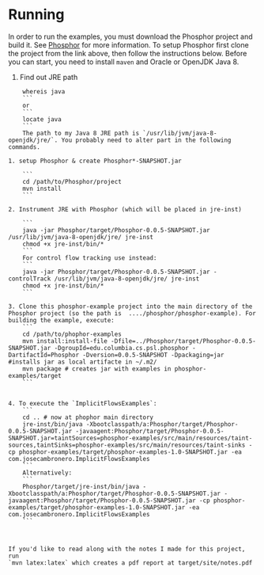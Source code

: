 
# Running
In order to run the examples, you must download the Phosphor project and build it.
See [Phosphor](https://github.com/gmu-swe/phosphor) for more information. 
To setup Phosphor first clone the project from the link above, then follow the instructions below. 
Before you can start, you need to install `maven` and Oracle or OpenJDK Java 8. 

1. Find out JRE path
```
    whereis java
    ```
    or 
    ```
    locate java
    ```
    The path to my Java 8 JRE path is `/usr/lib/jvm/java-8-openjdk/jre/`. You probably need to alter part in the following commands.

1. setup Phosphor & create Phosphor*-SNAPSHOT.jar

    ```
    cd /path/to/Phosphor/project
    mvn install 
    ```

2. Instrument JRE with Phosphor (which will be placed in jre-inst)

    ```
    java -jar Phosphor/target/Phosphor-0.0.5-SNAPSHOT.jar /usr/lib/jvm/java-8-openjdk/jre/ jre-inst
    chmod +x jre-inst/bin/*
    ```       
    For control flow tracking use instead:
    ```       
    java -jar Phosphor/target/Phosphor-0.0.5-SNAPSHOT.jar -controlTrack /usr/lib/jvm/java-8-openjdk/jre/ jre-inst
    chmod +x jre-inst/bin/*
    ```        

3. Clone this phosphor-example project into the main directory of the Phosphor project (so the path is  ..../phosphor/phosphor-example). For building the example, execute:
    ```
    cd /path/to/phophor-examples
    mvn install:install-file -Dfile=../Phosphor/target/Phosphor-0.0.5-SNAPSHOT.jar -DgroupId=edu.columbia.cs.psl.phosphor -DartifactId=Phosphor -Dversion=0.0.5-SNAPSHOT -Dpackaging=jar #installs jar as local artifacte in ~/.m2/
    mvn package # creates jar with examples in phosphor-examples/target
    ```


4. To execute the `ImplicitFlowsExamples`: 
    ```
    cd .. # now at phophor main directory
    jre-inst/bin/java -Xbootclasspath/a:Phosphor/target/Phosphor-0.0.5-SNAPSHOT.jar -javaagent:Phosphor/target/Phosphor-0.0.5-SNAPSHOT.jar=taintSources=phosphor-examples/src/main/resources/taint-sources,taintSinks=phosphor-examples/src/main/resources/taint-sinks -cp phosphor-examples/target/phosphor-examples-1.0-SNAPSHOT.jar -ea com.josecambronero.ImplicitFlowsExamples 
    ```
    Alternatively:
    ```
    Phosphor/target/jre-inst/bin/java -Xbootclasspath/a:Phosphor/target/Phosphor-0.0.5-SNAPSHOT.jar -javaagent:Phosphor/target/Phosphor-0.0.5-SNAPSHOT.jar -cp phosphor-examples/target/phosphor-examples-1.0-SNAPSHOT.jar -ea com.josecambronero.ImplicitFlowsExamples
    ```



If you'd like to read along with the notes I made for this project, run
`mvn latex:latex` which creates a pdf report at target/site/notes.pdf
